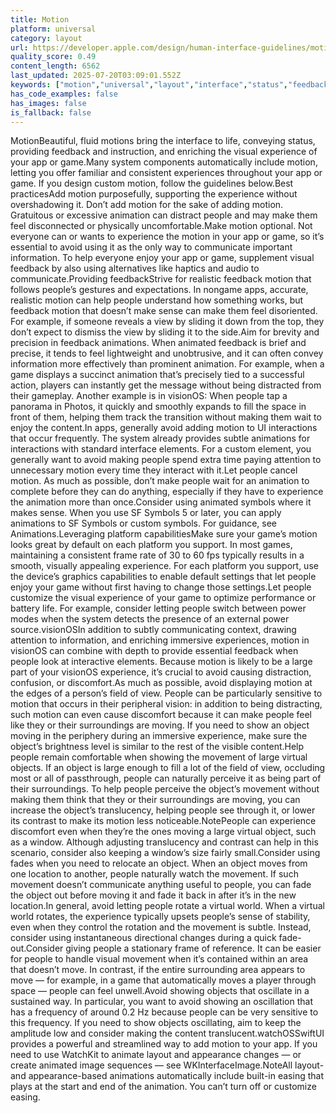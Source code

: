 ```yaml
---
title: Motion
platform: universal
category: layout
url: https://developer.apple.com/design/human-interface-guidelines/motion
quality_score: 0.49
content_length: 6562
last_updated: 2025-07-20T03:09:01.552Z
keywords: ["motion","universal","layout","interface","status","feedback","visual","system","design","animation","haptics","gestures"]
has_code_examples: false
has_images: false
is_fallback: false
---
```


MotionBeautiful, fluid motions bring the interface to life, conveying status, providing feedback and instruction, and enriching the visual experience of your app or game.Many system components automatically include motion, letting you offer familiar and consistent experiences throughout your app or game. If you design custom motion, follow the guidelines below.Best practicesAdd motion purposefully, supporting the experience without overshadowing it. Don’t add motion for the sake of adding motion. Gratuitous or excessive animation can distract people and may make them feel disconnected or physically uncomfortable.Make motion optional. Not everyone can or wants to experience the motion in your app or game, so it’s essential to avoid using it as the only way to communicate important information. To help everyone enjoy your app or game, supplement visual feedback by also using alternatives like haptics and audio to communicate.Providing feedbackStrive for realistic feedback motion that follows people’s gestures and expectations. In nongame apps, accurate, realistic motion can help people understand how something works, but feedback motion that doesn’t make sense can make them feel disoriented. For example, if someone reveals a view by sliding it down from the top, they don’t expect to dismiss the view by sliding it to the side.Aim for brevity and precision in feedback animations. When animated feedback is brief and precise, it tends to feel lightweight and unobtrusive, and it can often convey information more effectively than prominent animation. For example, when a game displays a succinct animation that’s precisely tied to a successful action, players can instantly get the message without being distracted from their gameplay. Another example is in visionOS: When people tap a panorama in Photos, it quickly and smoothly expands to fill the space in front of them, helping them track the transition without making them wait to enjoy the content.In apps, generally avoid adding motion to UI interactions that occur frequently. The system already provides subtle animations for interactions with standard interface elements. For a custom element, you generally want to avoid making people spend extra time paying attention to unnecessary motion every time they interact with it.Let people cancel motion. As much as possible, don’t make people wait for an animation to complete before they can do anything, especially if they have to experience the animation more than once.Consider using animated symbols where it makes sense. When you use SF Symbols 5 or later, you can apply animations to SF Symbols or custom symbols. For guidance, see Animations.Leveraging platform capabilitiesMake sure your game’s motion looks great by default on each platform you support. In most games, maintaining a consistent frame rate of 30 to 60 fps typically results in a smooth, visually appealing experience. For each platform you support, use the device’s graphics capabilities to enable default settings that let people enjoy your game without first having to change those settings.Let people customize the visual experience of your game to optimize performance or battery life. For example, consider letting people switch between power modes when the system detects the presence of an external power source.visionOSIn addition to subtly communicating context, drawing attention to information, and enriching immersive experiences, motion in visionOS can combine with depth to provide essential feedback when people look at interactive elements. Because motion is likely to be a large part of your visionOS experience, it’s crucial to avoid causing distraction, confusion, or discomfort.As much as possible, avoid displaying motion at the edges of a person’s field of view. People can be particularly sensitive to motion that occurs in their peripheral vision: in addition to being distracting, such motion can even cause discomfort because it can make people feel like they or their surroundings are moving. If you need to show an object moving in the periphery during an immersive experience, make sure the object’s brightness level is similar to the rest of the visible content.Help people remain comfortable when showing the movement of large virtual objects. If an object is large enough to fill a lot of the field of view, occluding most or all of passthrough, people can naturally perceive it as being part of their surroundings. To help people perceive the object’s movement without making them think that they or their surroundings are moving, you can increase the object’s translucency, helping people see through it, or lower its contrast to make its motion less noticeable.NotePeople can experience discomfort even when they’re the ones moving a large virtual object, such as a window. Although adjusting translucency and contrast can help in this scenario, consider also keeping a window’s size fairly small.Consider using fades when you need to relocate an object. When an object moves from one location to another, people naturally watch the movement. If such movement doesn’t communicate anything useful to people, you can fade the object out before moving it and fade it back in after it’s in the new location.In general, avoid letting people rotate a virtual world. When a virtual world rotates, the experience typically upsets people’s sense of stability, even when they control the rotation and the movement is subtle. Instead, consider using instantaneous directional changes during a quick fade-out.Consider giving people a stationary frame of reference. It can be easier for people to handle visual movement when it’s contained within an area that doesn’t move. In contrast, if the entire surrounding area appears to move — for example, in a game that automatically moves a player through space — people can feel unwell.Avoid showing objects that oscillate in a sustained way. In particular, you want to avoid showing an oscillation that has a frequency of around 0.2 Hz because people can be very sensitive to this frequency. If you need to show objects oscillating, aim to keep the amplitude low and consider making the content translucent.watchOSSwiftUI provides a powerful and streamlined way to add motion to your app. If you need to use WatchKit to animate layout and appearance changes — or create animated image sequences — see WKInterfaceImage.NoteAll layout- and appearance-based animations automatically include built-in easing that plays at the start and end of the animation. You can’t turn off or customize easing.